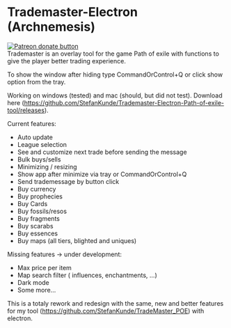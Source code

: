 # Trademaster-Electron (Archnemesis)
<span class="badge-patreon">
<a href="https://www.patreon.com/poe_trademaster" title="Donate to this project using Patreon"><img src="https://img.shields.io/badge/patreon-donate-yellow.svg" alt="Patreon donate button" /></a>
</span><br/>
Trademaster is an overlay tool for the game Path of exile with functions to give the player better trading experience.

To show the window after hiding type CommandOrControl+Q or click show option from the tray.

Working on windows (tested) and mac (should, but did not test).
Download here (https://github.com/StefanKunde/Trademaster-Electron-Path-of-exile-tool/releases).

Current features:
- Auto update
- League selection
- See and customize next trade before sending the message
- Bulk buys/sells
- Minimizing / resizing
- Show app after minimize via tray or CommandOrControl+Q
- Send trademessage by button click
- Buy currency
- Buy prophecies
- Buy Cards
- Buy fossils/resos
- Buy fragments
- Buy scarabs
- Buy essences
- Buy maps (all tiers, blighted and uniques)

Missing features -> under development:
- Max price per item
- Map search filter ( influences, enchantments, ...) 
- Dark mode
- Some more...

This is a totaly rework and redesign with the same, new and better features for my tool (https://github.com/StefanKunde/TradeMaster_POE) with electron.
